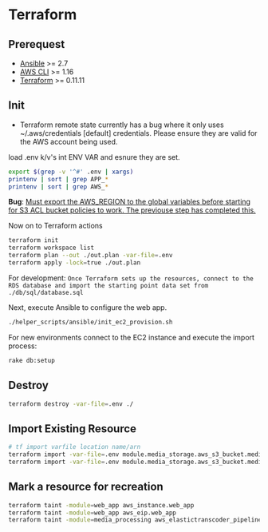 # Terraform

## Prerequest
- [Ansible](https://www.ansible.com/) >= 2.7
- [AWS CLI](https://aws.amazon.com/cli/) >= 1.16
- [Terraform](./terraform/install.sh) >= 0.11.11

## Init

* Terraform remote state currently has a bug where it only uses ~/.aws/credentials \[default\] credentials. Please ensure they are valid for the AWS account being used.

load .env k/v's int ENV VAR and esnure they are set.

```sh
export $(grep -v '^#' .env | xargs)
printenv | sort | grep APP_*
printenv | sort | grep AWS_*
```

**Bug**: [Must export the AWS_REGION to the global variables before starting for S3 ACL bucket policies to work. The previouse step has completed this.](https://github.com/terraform-providers/terraform-provider-aws/issues/8560)

Now on to Terraform actions

```sh
terraform init
terraform workspace list
terraform plan --out ./out.plan -var-file=.env
terraform apply -lock=true ./out.plan
```

For development: `Once Terraform sets up the resources, connect to the RDS database and import the starting point data set from ./db/sql/database.sql`

Next, execute Ansible to configure the web app.

```sh
./helper_scripts/ansible/init_ec2_provision.sh
```

For new environments connect to the EC2 instance and execute the import process:

```sh
rake db:setup
```

## Destroy

```sh
terraform destroy -var-file=.env ./
```

## Import Existing Resource

```sh
# tf import varfile location name/arn
terraform import -var-file=.env module.media_storage.aws_s3_bucket.media_display media-display-dev
terraform import -var-file=.env module.media_storage.aws_s3_bucket.media_source media-source-dev
```

## Mark a resource for recreation

```sh
terraform taint -module=web_app aws_instance.web_app
terraform taint -module=web_app aws_eip.web_app
terraform taint -module=media_processing aws_elastictranscoder_pipeline.transcoder_pipeline
```

